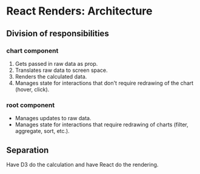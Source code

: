 # React Renders: Architecture

## Division of responsibilities

### chart component
1. Gets passed in raw data as prop.
2. Translates raw data to screen space.
3. Renders the calculated data.
4. Manages state for interactions that don't require redrawing of the chart (hover, click).

### root component
- Manages updates to raw data.
- Manages state for interactions that require redrawing of charts (filter, aggregate, sort, etc.).

## Separation
Have D3 do the calculation and have React do the rendering.
